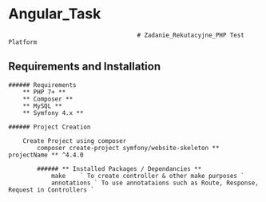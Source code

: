 # Angular_Task
                                        # Zadanie_Rekutacyjne_PHP Test Platform

## Requirements and Installation
    
    ###### Requirements
        ** PHP 7+ **
        ** Composer **
        ** MySQL **
        ** Symfony 4.x **

    ###### Project Creation

        Create Project using composer
            composer create-project symfony/website-skeleton ** projectName ** ^4.4.0

            ###### ** Installed Packages / Dependancies **
                make    ` To create controller & other make purposes `
                annotations ` To use annotataions such as Route, Response, Request in Controllers `
    
